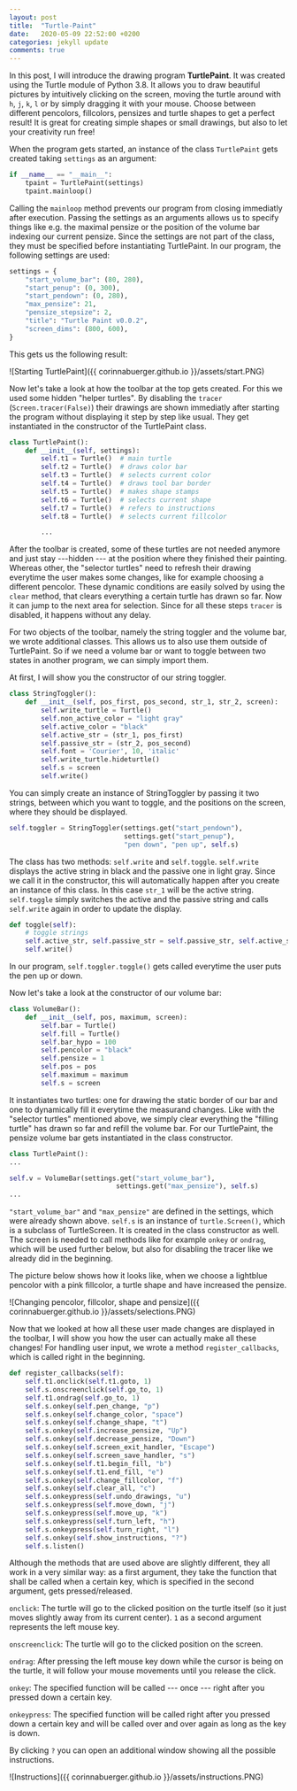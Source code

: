 ```yaml
---
layout: post
title:  "Turtle-Paint"
date:   2020-05-09 22:52:00 +0200
categories: jekyll update
comments: true
---
```


In this post, I will introduce the drawing program **TurtlePaint**. It was created using the Turtle module of Python 3.8. 
It allows you to draw beautiful pictures by intuitively clicking on the screen, moving the turtle around with `h`, `j`, `k`, `l` or by simply dragging it with your mouse. Choose between different pencolors, fillcolors, pensizes and turtle shapes to get a perfect result! It is great for creating simple shapes or small drawings, but also to let your creativity run free!

When the program gets started, an instance of the class `TurtlePaint` gets created taking `settings` as an argument:

```python
if __name__ == "__main__":
    tpaint = TurtlePaint(settings)
    tpaint.mainloop()
```

Calling the `mainloop` method prevents our program from closing immediatly after execution.
Passing the settings as an arguments allows us to specify things like e.g. the maximal pensize or the position of the volume bar indexing our current pensize. Since the settings are not part of the class, they must be specified before instantiating TurtlePaint. In our program, the following settings are used:

```python
settings = {
    "start_volume_bar": (80, 280),
    "start_penup": (0, 300),
    "start_pendown": (0, 280),
    "max_pensize": 21,
    "pensize_stepsize": 2,
    "title": "Turtle Paint v0.0.2",
    "screen_dims": (800, 600),
}
```
This gets us the following result:

![Starting TurtlePaint]({{ corinnabuerger.github.io }}/assets/start.PNG)

Now let's take a look at how the toolbar at the top gets created. For this we used some hidden "helper turtles". By disabling the `tracer` (`Screen.tracer(False)`) their drawings are shown immediatly after starting the program without displaying it step by step like usual. They get instantiated in the constructor of the TurtlePaint class.

```python
class TurtlePaint():
    def __init__(self, settings):
        self.t1 = Turtle()  # main turtle
        self.t2 = Turtle()  # draws color bar
        self.t3 = Turtle()  # selects current color
        self.t4 = Turtle()  # draws tool bar border
        self.t5 = Turtle()  # makes shape stamps
        self.t6 = Turtle()  # selects current shape
        self.t7 = Turtle()  # refers to instructions
        self.t8 = Turtle()  # selects current fillcolor

        ...
```
After the toolbar is created, some of these turtles are not needed anymore and just stay ---hidden --- at the position where they finished their painting. Whereas other, the "selector turtles" need to refresh their drawing everytime the user makes some changes, like for example choosing a different pencolor. These dynamic conditions are easily solved by using the `clear` method, that clears everything a certain turtle has drawn so far. Now it can jump to the next area for selection. Since for all these steps `tracer` is disabled, it happens without any delay.

For two objects of the toolbar, namely the string toggler and the volume bar, we wrote additional classes. This allows us to also use them outside of TurtlePaint. So if we need a volume bar or want to toggle between two states in another program, we can simply import them. 

At first, I will show you the constructor of our string toggler. 

```python
class StringToggler():
    def __init__(self, pos_first, pos_second, str_1, str_2, screen):
        self.write_turtle = Turtle()
        self.non_active_color = "light gray"
        self.active_color = "black"
        self.active_str = (str_1, pos_first)
        self.passive_str = (str_2, pos_second)
        self.font = 'Courier', 10, 'italic'
        self.write_turtle.hideturtle()
        self.s = screen
        self.write()
```
You can simply create an instance of StringToggler by passing it two strings, between which you want to toggle, and the positions on the screen, where they should be displayed. 

```python
self.toggler = StringToggler(settings.get("start_pendown"),
                             settings.get("start_penup"),
                             "pen down", "pen up", self.s)
```

The class has two methods: `self.write` and `self.toggle`. `self.write` displays the active string in black and the passive one in light gray. Since we call it in the constructor, this will automatically happen after you create an instance of this class. In this case `str_1` will be the active string. `self.toggle` simply switches the active and the passive string and calls `self.write` again in order to update the display.

```python
def toggle(self):
    # toggle strings
    self.active_str, self.passive_str = self.passive_str, self.active_str
    self.write()
```

In our program, `self.toggler.toggle()` gets called everytime the user puts the pen up or down.

Now let's take a look at the constructor of our volume bar:

```python
class VolumeBar():
    def __init__(self, pos, maximum, screen):
        self.bar = Turtle()
        self.fill = Turtle()
        self.bar_hypo = 100
        self.pencolor = "black"
        self.pensize = 1
        self.pos = pos
        self.maximum = maximum
        self.s = screen
```
It instantiates two turtles: one for drawing the static border of our bar and one to dynamically fill it everytime the measurand changes. Like with the "selector turtles" mentioned above, we simply clear everything the "filling turtle" has drawn so far and refill the volume bar.
For our TurtlePaint, the pensize volume bar gets instantiated in the class constructor.

```python
class TurtlePaint():
...

self.v = VolumeBar(settings.get("start_volume_bar"),
                           settings.get("max_pensize"), self.s)
...
```

`"start_volume_bar"` and `"max_pensize"` are defined in the settings, which were already shown above. `self.s` is an instance of `turtle.Screen()`, which is a subclass of TurtleScreen. It is created in the class constructor as well. The screen is needed to call methods like for example `onkey` or `ondrag`, which will be used further below, but also for disabling the tracer like we already did in the beginning.

The picture below shows how it looks like, when we choose a lightblue pencolor with a pink fillcolor, a turtle shape and have increased the pensize.

![Changing pencolor, fillcolor, shape and pensize]({{ corinnabuerger.github.io }}/assets/selections.PNG)

Now that we looked at how all these user made changes are displayed in the toolbar, I will show you how the user can actually make all these changes!
For handling user input, we wrote a method `register_callbacks`, which is called right in the beginning.

```python
def register_callbacks(self):
    self.t1.onclick(self.t1.goto, 1)
    self.s.onscreenclick(self.go_to, 1)
    self.t1.ondrag(self.go_to, 1)
    self.s.onkey(self.pen_change, "p")
    self.s.onkey(self.change_color, "space")
    self.s.onkey(self.change_shape, "t")
    self.s.onkey(self.increase_pensize, "Up")
    self.s.onkey(self.decrease_pensize, "Down")
    self.s.onkey(self.screen_exit_handler, "Escape")
    self.s.onkey(self.screen_save_handler, "s")
    self.s.onkey(self.t1.begin_fill, "b")
    self.s.onkey(self.t1.end_fill, "e")
    self.s.onkey(self.change_fillcolor, "f")
    self.s.onkey(self.clear_all, "c")
    self.s.onkeypress(self.undo_drawings, "u")
    self.s.onkeypress(self.move_down, "j")
    self.s.onkeypress(self.move_up, "k")
    self.s.onkeypress(self.turn_left, "h")
    self.s.onkeypress(self.turn_right, "l")
    self.s.onkey(self.show_instructions, "?")
    self.s.listen()
```

Although the methods that are used above are slightly different, they all work in a very similar way: as a first argument, they take the function that shall be called when a certain key, which is specified in the second argument, gets pressed/released.

`onclick`: The turtle will go to the clicked position on the turtle itself (so it just moves slightly away from its current center). `1` as a second argument represents the left mouse key.

`onscreenclick`: The turtle will go to the clicked position on the screen.

`ondrag`: After pressing the left mouse key down while the cursor is being on the turtle, it will follow your mouse movements until you release the click.

`onkey`: The specified function will be called --- once --- right after you pressed down a certain key.

`onkeypress`: The specified function will be called right after you pressed down a certain key and will be called over and over again as long as the key is down.

By clicking `?` you can open an additional window showing all the possible instructions.

![Instructions]({{ corinnabuerger.github.io }}/assets/instructions.PNG)


